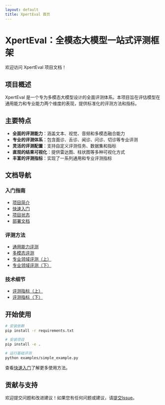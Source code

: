```yaml
---
layout: default
title: XpertEval 首页
---
```


# XpertEval：全模态大模型一站式评测框架

欢迎访问 XpertEval 项目文档！

## 项目概述

XpertEval 是一个专为多模态大模型设计的全面评测体系。本项目旨在评估模型在通用能力和专业能力两个维度的表现，提供标准化的评测方法和指标。

## 主要特点

- **全面的评测能力**：涵盖文本、视觉、音频和多模态融合能力
- **专业的评测体系**：包含面诊、舌诊、闻诊、问诊、切诊等专业评测
- **灵活的评测配置**：支持自定义评测任务、数据集和指标
- **直观的结果可视化**：提供雷达图、柱状图等多种可视化方式
- **丰富的评测指标**：实现了一系列通用和专业评测指标

## 文档导航

### 入门指南
- [项目简介](introduction.md)
- [快速入门](quickstart.md)
- [项目状态](project_status.md)
- [部署文档](deploying_docs.md)

### 评测方法
- [通用能力评测](general_eval.md)
- [多模态评测](multimodal_eval.md)
- [专业领域评测（上）](xpert_eval.md)
- [专业领域评测（下）](xpert_eval_part2.md)

### 技术细节
- [评测指标（上）](metrics.md)
- [评测指标（下）](metrics_part2.md)

## 开始使用

```bash
# 安装依赖
pip install -r requirements.txt

# 安装项目
pip install -e .

# 运行基础评测
python examples/simple_example.py
```

查看[快速入门](quickstart.md)了解更多使用方法。

## 贡献与支持

欢迎提交问题和改进建议！如果您有任何问题或建议，请[提交Issue](https://github.com/rookie-littleblack/XpertEval/issues)。 